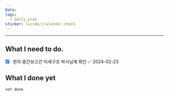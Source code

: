 ```yaml
---
Date: 
tags:
  - daily_plan
sticker: lucide//calendar-check
---
```

---
## What I need to do.

- [x] 현차 중간보고건 미세구조 박사님께 확인 ✅ 2024-02-23



## What I done yet
```tasks
not done
```
